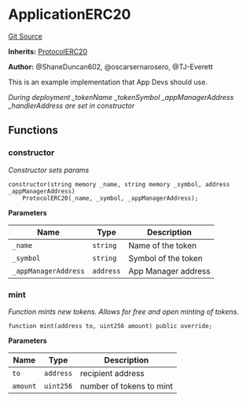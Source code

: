 # ApplicationERC20
[Git Source](https://github.com/thrackle-io/tron/blob/a0f5ead5c8fc9d4614336dc446184e42c1f4b0fa/src/example/ERC20/ApplicationERC20.sol)

**Inherits:**
[ProtocolERC20](/src/client/token/ERC20/ProtocolERC20.sol/contract.ProtocolERC20.md)

**Author:**
@ShaneDuncan602, @oscarsernarosero, @TJ-Everett

This is an example implementation that App Devs should use.

*During deployment _tokenName _tokenSymbol _appManagerAddress _handlerAddress are set in constructor*


## Functions
### constructor

*Constructor sets params*


```solidity
constructor(string memory _name, string memory _symbol, address _appManagerAddress)
    ProtocolERC20(_name, _symbol, _appManagerAddress);
```
**Parameters**

|Name|Type|Description|
|----|----|-----------|
|`_name`|`string`|Name of the token|
|`_symbol`|`string`|Symbol of the token|
|`_appManagerAddress`|`address`|App Manager address|


### mint

*Function mints new tokens. Allows for free and open minting of tokens.*


```solidity
function mint(address to, uint256 amount) public override;
```
**Parameters**

|Name|Type|Description|
|----|----|-----------|
|`to`|`address`|recipient address|
|`amount`|`uint256`|number of tokens to mint|


